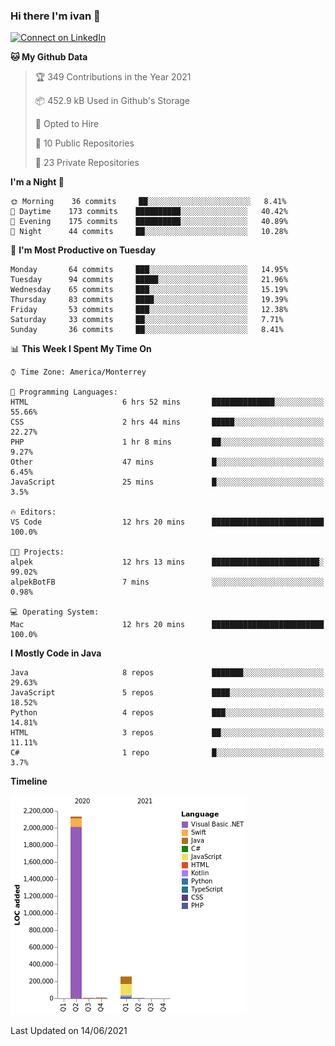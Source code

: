 ### Hi there I'm ivan 👋
[![Connect on LinkedIn](https://img.shields.io/badge/--linkedin?label=LinkedIn&logo=LinkedIn&style=social)](https://www.linkedin.com/in/ivanjtm)
<!--START_SECTION:waka-->
**🐱 My Github Data** 

> 🏆 349 Contributions in the Year 2021
 > 
> 📦 452.9 kB Used in Github's Storage 
 > 
> 💼 Opted to Hire
 > 
> 📜 10 Public Repositories 
 > 
> 🔑 23 Private Repositories  
 > 
**I'm a Night 🦉** 

```text
🌞 Morning    36 commits     ██░░░░░░░░░░░░░░░░░░░░░░░   8.41% 
🌆 Daytime    173 commits    ██████████░░░░░░░░░░░░░░░   40.42% 
🌃 Evening    175 commits    ██████████░░░░░░░░░░░░░░░   40.89% 
🌙 Night      44 commits     ██░░░░░░░░░░░░░░░░░░░░░░░   10.28%

```
📅 **I'm Most Productive on Tuesday** 

```text
Monday       64 commits     ███░░░░░░░░░░░░░░░░░░░░░░   14.95% 
Tuesday      94 commits     █████░░░░░░░░░░░░░░░░░░░░   21.96% 
Wednesday    65 commits     ███░░░░░░░░░░░░░░░░░░░░░░   15.19% 
Thursday     83 commits     ████░░░░░░░░░░░░░░░░░░░░░   19.39% 
Friday       53 commits     ███░░░░░░░░░░░░░░░░░░░░░░   12.38% 
Saturday     33 commits     ██░░░░░░░░░░░░░░░░░░░░░░░   7.71% 
Sunday       36 commits     ██░░░░░░░░░░░░░░░░░░░░░░░   8.41%

```


📊 **This Week I Spent My Time On** 

```text
⌚︎ Time Zone: America/Monterrey

💬 Programming Languages: 
HTML                     6 hrs 52 mins       ██████████████░░░░░░░░░░░   55.66% 
CSS                      2 hrs 44 mins       █████░░░░░░░░░░░░░░░░░░░░   22.27% 
PHP                      1 hr 8 mins         ██░░░░░░░░░░░░░░░░░░░░░░░   9.27% 
Other                    47 mins             █░░░░░░░░░░░░░░░░░░░░░░░░   6.45% 
JavaScript               25 mins             █░░░░░░░░░░░░░░░░░░░░░░░░   3.5%

🔥 Editors: 
VS Code                  12 hrs 20 mins      █████████████████████████   100.0%

🐱‍💻 Projects: 
alpek                    12 hrs 13 mins      ████████████████████████░   99.02% 
alpekBotFB               7 mins              ░░░░░░░░░░░░░░░░░░░░░░░░░   0.98%

💻 Operating System: 
Mac                      12 hrs 20 mins      █████████████████████████   100.0%

```

**I Mostly Code in Java** 

```text
Java                     8 repos             ███████░░░░░░░░░░░░░░░░░░   29.63% 
JavaScript               5 repos             ████░░░░░░░░░░░░░░░░░░░░░   18.52% 
Python                   4 repos             ███░░░░░░░░░░░░░░░░░░░░░░   14.81% 
HTML                     3 repos             ██░░░░░░░░░░░░░░░░░░░░░░░   11.11% 
C#                       1 repo              █░░░░░░░░░░░░░░░░░░░░░░░░   3.7%

```


**Timeline**

![Chart not found](https://raw.githubusercontent.com/ivanjtm/ivanjtm/main/charts/bar_graph.png) 


 Last Updated on 14/06/2021
<!--END_SECTION:waka-->

<!--
<p align="center">
  <img src ="https://github-readme-stats.vercel.app/api?username=ivanjtm&show_icons=true&count_private=true&theme=default&hide_border=true&include_all_commits=true?count_private=true">
  <img src ="https://github-readme-stats.vercel.app/api/top-langs/?username=ivanjtm&layout=compact&hide_border=true&langs_count=50">
  <img src="https://github-readme-stats.vercel.app/api/wakatime?username=ivanjtm&hide_border=true"> 
</p>
-->
